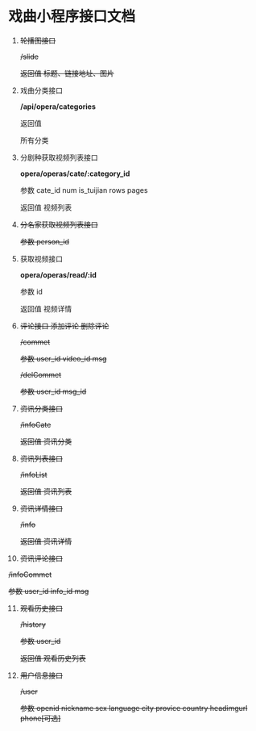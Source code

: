 # 戏曲小程序接口文档

1. ~~轮播图接口~~

   ~~/slide~~

   ~~返回值 标题、链接地址、图片~~

2. 戏曲分类接口

   **/api/opera/categories**

   返回值

   所有分类

3. 分剧种获取视频列表接口

   **opera/operas/cate/:category_id**

   参数 cate_id num is_tuijian rows pages

   返回值 视频列表

4. ~~分名家获取视频列表接口~~

   ~~参数 person_id~~

5. 获取视频接口

   **opera/operas/read/:id**

   参数 id

   返回值 视频详情

6. ~~评论接口 添加评论 删除评论~~

   ~~/commet~~

   ~~参数 user_id video_id msg~~

   ~~/delCommet~~

   ~~参数 user_id msg_id~~

7. ~~资讯分类接口~~

   ~~/infoCate~~

   ~~返回值 资讯分类~~

8. ~~资讯列表接口~~

   ~~/infoList~~

   ~~返回值 资讯列表~~

9. ~~资讯详情接口~~

   ~~/info~~

   ~~返回值 资讯详情~~

10. ~~资讯评论接口~~

  ~~/infoCommet~~

  ~~参数 user_id info_id msg~~

11. ~~观看历史接口~~

    ~~/history~~

    ~~参数 user_id~~

    ~~返回值 观看历史列表~~

12. ~~用户信息接口~~

    ~~/user~~

    ~~参数 openid nickname sex language city provice country headimgurl phone[可选]~~